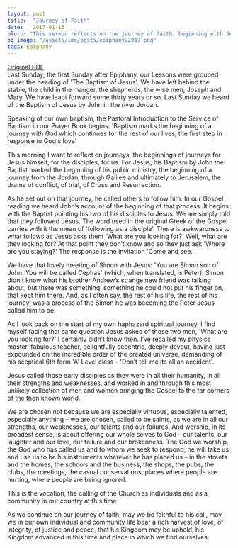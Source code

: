 ```yaml
---
layout: post
title:  "Journey of Faith"
date:   2017-01-15
blurb: "This sermon reflects on the journey of faith, beginning with Jesus' baptism and his calling of the disciples. It emphasizes the idea that faith is a lifelong journey and that God calls individuals in all their humanity, strengths, and weaknesses. The sermon also encourages the faithful to be instruments of God in their everyday lives, bearing a rich harvest of love, integrity, justice, and peace."
og_image: "/assets/img/posts/epiphany22017.png"
tags: Epiphany
---
```

[Original PDF](/assets/pdf/epiphany22017.pdf)    
Last Sunday, the first Sunday after Epiphany, our Lessons were grouped under the heading of 'The Baptism of Jesus'. We have left behind the stable, the child in the manger, the shepherds, the wise men, Joseph and Mary. We have leapt forward some thirty years or so. Last Sunday we heard of the Baptism of Jesus by John in the river Jordan.

Speaking of our own baptism, the Pastoral Introduction to the Service of Baptism in our Prayer Book begins: 'Baptism marks the beginning of a journey with God which continues for the rest of our lives, the first step in response to God's love'

This morning I want to reflect on journeys, the beginnings of journeys for Jesus himself, for the disciples, for us. For Jesus, his Baptism by John the Baptist marked the beginning of his public ministry, the beginning of a journey from the Jordan, through Galilee and ultimately to Jerusalem, the drama of conflict, of trial, of Cross and Resurrection.

As he set out on that journey, he called others to follow him. In our Gospel reading we heard John’s account of the beginning of that process. It begins with the Baptist pointing his two of his disciples to Jesus. We are simply told that they followed Jesus. The word used in the original Greek of the Gospel carries with it the mean of 'following as a disciple'. There is awkwardness to what follows as Jesus asks them 'What are you looking for?' Well, what are they looking for? At that point they don’t know and so they just ask 'Where are you staying?' The response is the invitation 'Come and see.'

We have that lovely meeting of Simon with Jesus: 'You are Simon son of John. You will be called Cephas' (which, when translated, is Peter). Simon didn’t know what his brother Andrew’s strange new friend was talking about, but there was something, something he could not put his finger on, that kept him there. And, as I often say, the rest of his life, the rest of his journey, was a process of the Simon he was becoming the Peter Jesus called him to be.

As I look back on the start of my own haphazard spiritual journey, I find myself facing that same question Jesus asked of those two men, 'What are you looking for?' I certainly didn’t know then. I’ve recalled my physics master, fabulous teacher, delightfully eccentric, deeply devout, having just expounded on the incredible order of the created universe, demanding of his sceptical 6th form 'A' Level class – 'Don’t tell me its all an accident'.

Jesus called those early disciples as they were in all their humanity, in all their strengths and weaknesses, and worked in and through this most unlikely collection of men and women bringing the Gospel to the far corners of the then known world.

We are chosen not because we are especially virtuous, especially talented, especially anything – we are chosen, called to be saints, as we are in all our strengths, our weaknesses, our talents and our failures. And worship, in its broadest sense, is about offering our whole selves to God – our talents, our laughter and our love, our failure and our brokenness. The God we worship, the God who has called us and to whom we seek to respond, he will take us and use us to be his instruments wherever he has placed us – in the streets and the homes, the schools and the business, the shops, the pubs, the clubs, the meetings, the casual conservations, places where people are hurting, where people are being ignored.

This is the vocation, the calling of the Church as individuals and as a community in our country at this time.

As we continue on our journey of faith, may we be faithful to his call, may we in our own individual and community life bear a rich harvest of love, of integrity, of justice and peace, that his Kingdom may be upheld, his Kingdom advanced in this time and place in which we find ourselves.
